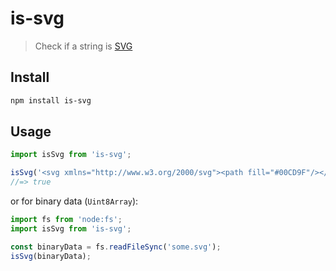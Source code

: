 # is-svg

> Check if a string is [SVG](https://en.wikipedia.org/wiki/Scalable_Vector_Graphics)

## Install

```sh
npm install is-svg
```

## Usage

```js
import isSvg from 'is-svg';

isSvg('<svg xmlns="http://www.w3.org/2000/svg"><path fill="#00CD9F"/></svg>');
//=> true
```

or for binary data (`Uint8Array`):
```js
import fs from 'node:fs';
import isSvg from 'is-svg';

const binaryData = fs.readFileSync('some.svg');
isSvg(binaryData);
```

